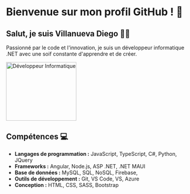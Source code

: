 # Bienvenue sur mon profil GitHub ! 👋

## Salut, je suis Villanueva Diego 👨‍💻

Passionné par le code et l'innovation, je suis un développeur informatique .NET avec une soif constante d'apprendre et de créer.

<img src="https://diego-villanueva.web.app/Images/Accueil/memarioooo.png" alt="Développeur Informatique" style="width: fit-content; height: 10rem; margin:auto;">

## Compétences 💻

- **Langages de programmation :** JavaScript, TypeScript, C#, Python, JQuery
- **Frameworks :** Angular, Node.js, ASP .NET, .NET MAUI
- **Base de données :** MySQL, SQL, NoSQL, Firebase,
- **Outils de développement :** Git, VS Code, VS, Azure
- **Conception :** HTML, CSS, SASS, Bootstrap
<!--
## Projets Notables 🚀

### [Nom du Projet 1](lien_vers_projet_1)
Description courte du projet. Inclure les technologies utilisées et les résultats obtenus.

### [Nom du Projet 2](lien_vers_projet_2)
Description courte du projet. Inclure les technologies utilisées et les résultats obtenus.

## Contributions Open Source 🌐

- [Nom du Projet Open Source 1](lien_vers_projet_1)
- [Nom du Projet Open Source 2](lien_vers_projet_2)

N'hésitez pas à explorer mes repositories pour découvrir plus de projets excitants !

## Contactez-moi 📫

Vous pouvez me trouver sur [LinkedIn](lien_vers_votre_profil_linkedin) et [Twitter](lien_vers_votre_profil_twitter). N'hésitez pas à me contacter pour des opportunités de collaboration, des discussions techniques ou simplement pour dire bonjour !

## Let's Code Together! 🚀

Merci d'avoir visité mon profil. J'espère que vous avez trouvé quelque chose d'intéressant. Si vous avez des questions, des suggestions ou simplement envie de discuter, n'hésitez pas à me contacter. À bientôt sur GitHub!




<!--### Hi there 👋
* 👂 My name is Villanueva Diego
* 🔭 I’m currently working as .NET Developer at Imail France
* 🌱 I’m currently learning ethical hacking
* 📫 How to reach me: diego.pro.villanueva@gmail.com
* ❤️ I love play video games

* 

**Di4nier/Di4nier** is a ✨ _special_ ✨ repository because its `README.md` (this file) appears on your GitHub profile.

Here are some ideas to get you started:

- 🔭 I’m currently working on ...
- 🌱 I’m currently learning ...
- 👯 I’m looking to collaborate on ...
- 🤔 I’m looking for help with ...
- 💬 Ask me about ...
- 📫 How to reach me: ...
- 😄 Pronouns: ...
- ⚡ Fun fact: ...
-->
